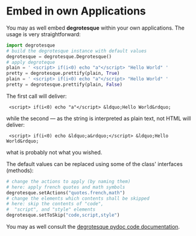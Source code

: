 Embed in own Applications
=========================

You may as well embed __degrotesque__ within your own applications. The usage is very straightforward:
```python
import degrotesque
# build the degrotesque instance with default values
degrotesque = degrotesque.Degrotesque()
# apply degroteque
plain = ' <script> if(i<0) echo "a"</script> "Hello World" '
pretty = degrotesque.prettify(plain, True)
plain = ' <script> if(i<0) echo "a"</script> "Hello World" '
pretty = degrotesque.prettify(plain, False)
```

The first call will deliver:

```console
 <script> if(i<0) echo "a"</script> &ldquo;Hello World&rdquo;
```

while the second &mdash; as the string is interpreted as plain text, not HTML will deliver:

```console
 <script> if(i<0) echo &ldquo;a&rdquo;</script> &ldquo;Hello World&rdquo; 
```

what is probably not what you wished.



The default values can be replaced using some of the class&apos; interfaces (methods):
```python
# change the actions to apply (by naming them)
# here: apply french quotes and math symbols
degrotesque.setActions("quotes.french,math")
# change the elements which contents shall be skipped
# here: skip the contents of "code",
#  "script", and "style" elements
degrotesque.setToSkip("code,script,style")
```

You may as well consult the [degrotesque pydoc code documentation](http://www.krajzewicz.de/blog/degrotesque.html).
